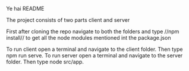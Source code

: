 Ye hai README

The project consists of two parts client and server

First after cloning the repo navigate to both the folders and type //npm install// to get all the node modules mentioned int the package.json

To run client open a terminal and navigate to the client folder. Then type npm run serve.
To run server open a terminal and navigate to the server folder. Then type node src/app.
